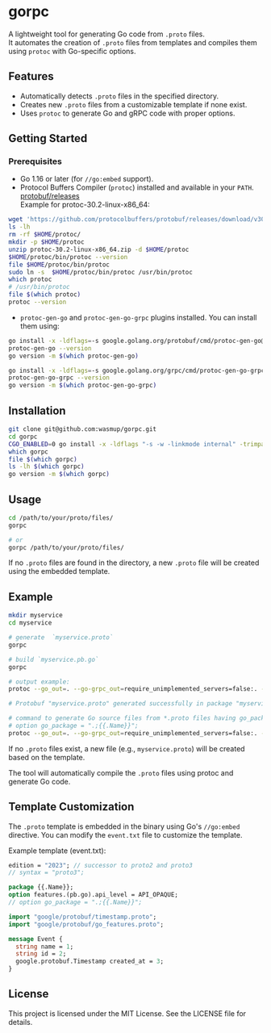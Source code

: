 # gorpc
A lightweight tool for generating Go code from `.proto` files.  
It automates the creation of `.proto` files from templates and compiles them using `protoc` with Go-specific options.

## Features

- Automatically detects `.proto` files in the specified directory.
- Creates new `.proto` files from a customizable template if none exist.
- Uses `protoc` to generate Go and gRPC code with proper options.

## Getting Started

### Prerequisites

- Go 1.16 or later (for `//go:embed` support).
- Protocol Buffers Compiler (`protoc`) installed and available in your `PATH`.  
[protobuf/releases](https://github.com/protocolbuffers/protobuf/releases/)  
Example for protoc-30.2-linux-x86_64:
```sh
wget 'https://github.com/protocolbuffers/protobuf/releases/download/v30.2/protoc-30.2-linux-x86_64.zip'
ls -lh
rm -rf $HOME/protoc/
mkdir -p $HOME/protoc
unzip protoc-30.2-linux-x86_64.zip -d $HOME/protoc
$HOME/protoc/bin/protoc --version
file $HOME/protoc/bin/protoc
sudo ln -s  $HOME/protoc/bin/protoc /usr/bin/protoc
which protoc
# /usr/bin/protoc
file $(which protoc)
protoc --version
```

- `protoc-gen-go` and `protoc-gen-go-grpc` plugins installed. You can install them using:
```sh
go install -x -ldflags=-s google.golang.org/protobuf/cmd/protoc-gen-go@latest
protoc-gen-go --version
go version -m $(which protoc-gen-go)

go install -x -ldflags=-s google.golang.org/grpc/cmd/protoc-gen-go-grpc@latest
protoc-gen-go-grpc --version
go version -m $(which protoc-gen-go-grpc)

```

## Installation
```sh
git clone git@github.com:wasmup/gorpc.git
cd gorpc
CGO_ENABLED=0 go install -x -ldflags "-s -w -linkmode internal" -trimpath=true 
which gorpc
file $(which gorpc)
ls -lh $(which gorpc)
go version -m $(which gorpc)
```

## Usage

```sh
cd /path/to/your/proto/files/
gorpc

# or
gorpc /path/to/your/proto/files/
```

If no `.proto` files are found in the directory, a new `.proto` file will be created using the embedded template.

## Example
```sh
mkdir myservice
cd myservice

# generate  `myservice.proto`
gorpc

# build `myservice.pb.go`
gorpc

# output example:
protoc --go_out=. --go-grpc_out=require_unimplemented_servers=false:. --go_opt=Mmyservice.proto=./myservice --go-grpc_opt=Mmyservice.proto=./myservice --go_opt=paths=source_relative --go-grpc_opt=paths=source_relative myservice.proto

# Protobuf "myservice.proto" generated successfully in package "myservice" 

# command to generate Go source files from *.proto files having go_package option:
# option go_package = ".;{{.Name}}";
protoc --go_out=. --go-grpc_out=require_unimplemented_servers=false:. --go_opt=paths=source_relative --go-grpc_opt=paths=source_relative *.proto
```

If no `.proto` files exist, a new file (e.g., `myservice.proto`) will be created based on the template.

The tool will automatically compile the `.proto` files using protoc and generate Go code.

## Template Customization
The `.proto` template is embedded in the binary using Go's `//go:embed` directive. You can modify the `event.txt` file to customize the template.

Example template (event.txt):
```proto
edition = "2023"; // successor to proto2 and proto3
// syntax = "proto3";

package {{.Name}};
option features.(pb.go).api_level = API_OPAQUE;
// option go_package = ".;{{.Name}}";

import "google/protobuf/timestamp.proto";
import "google/protobuf/go_features.proto";

message Event {
  string name = 1;
  string id = 2;
  google.protobuf.Timestamp created_at = 3;
}
```

## License
This project is licensed under the MIT License. See the LICENSE file for details.
